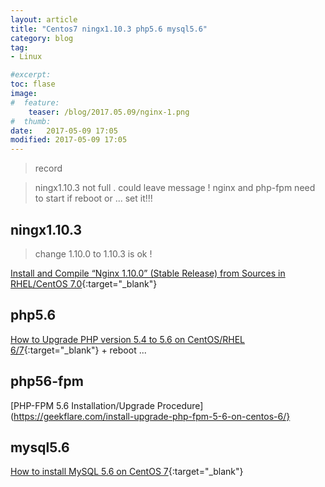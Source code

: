 ```yaml
---
layout: article
title: "Centos7 ningx1.10.3 php5.6 mysql5.6"
category: blog
tag:
- Linux

#excerpt:
toc: flase
image:
#  feature:
    teaser: /blog/2017.05.09/nginx-1.png
#  thumb:
date:   2017-05-09 17:05
modified: 2017-05-09 17:05
---
```

>record

>ningx1.10.3 not full . could leave message !
>nginx and php-fpm need to start if reboot or ... set it!!! 

## ningx1.10.3

>change 1.10.0 to 1.10.3 is ok !


[Install and Compile “Nginx 1.10.0” (Stable Release) from Sources in RHEL/CentOS 7.0](https://www.tecmint.com/install-nginx-in-centos-7/){:target="_blank"}

## php5.6


[How to Upgrade PHP version 5.4 to 5.6 on CentOS/RHEL 6/7](http://www.techoism.com/how-to-upgrade-php-version-5-4-to-5-6-on-centosrhel/){:target="_blank"}
+
reboot ...

## php56-fpm

[PHP-FPM 5.6 Installation/Upgrade Procedure](https://geekflare.com/install-upgrade-php-fpm-5-6-on-centos-6/}


## mysql5.6


[How to install MySQL 5.6 on CentOS 7](https://dbahire.com/how-to-install-mysql-5-6-on-centos-7/){:target="_blank"}
